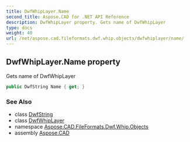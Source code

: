 ```yaml
---
title: DwfWhipLayer.Name
second_title: Aspose.CAD for .NET API Reference
description: DwfWhipLayer property. Gets name of DwfWhipLayer
type: docs
weight: 40
url: /net/aspose.cad.fileformats.dwf.whip.objects/dwfwhiplayer/name/
---
```

## DwfWhipLayer.Name property

Gets name of DwfWhipLayer

```csharp
public DwfString Name { get; }
```

### See Also

* class [DwfString](../../dwfstring/)
* class [DwfWhipLayer](../)
* namespace [Aspose.CAD.FileFormats.Dwf.Whip.Objects](../../../aspose.cad.fileformats.dwf.whip.objects/)
* assembly [Aspose.CAD](../../../)


